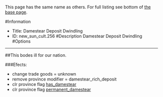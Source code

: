 This page has the same name as others. For full listing see bottom of [the base page](damestear_deposit_dwindling.md).

#Information
 - Title: Damestear Deposit Dwindling
 - ID: new_sun_cult.256
#Description
Damestear Deposit Dwindling
#Options

___
##This bodes ill for our nation.

###Efects:<ul><li>change trade goods = unknown</li><li>remove province modifier = damestear_rich_deposit</li><li>clr province flag [has_damestear](../flags/has_damestear.md)</li><li>clr province flag [permanent_damestear](../flags/permanent_damestear.md)</li></ul>
